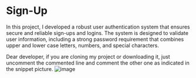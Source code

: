 # Sign-Up
In this project, I developed a robust user authentication system that ensures secure and reliable sign-ups and logins. The system is designed to validate user information, including a strong password requirement that combines upper and lower case letters, numbers, and special characters.


Dear developer, if you are cloning my project or downloading it, just uncomment the commented line and comment the other one as indicated in the snippet picture.
![image](https://github.com/user-attachments/assets/3e116971-c8ab-49ad-a6d9-f0b5c1ccb708)
